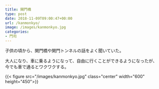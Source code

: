 ```yaml
---
title: 関門橋
type: post
date: 2018-11-09T09:00:47+00:00
url: /kanmonkyo/
image: /images/kanmonkyo.jpg
categories:
- 門司
---
```


子供の頃から、関門橋や関門トンネルの話をよく聞いていた。

大人になり、車に乗るようになって、自由に行くことができるようになったが、今でも車で通るとワクワクする。

{{< figure src="/images/kanmonkyo.jpg" class="center" width="600" height="450">}}
